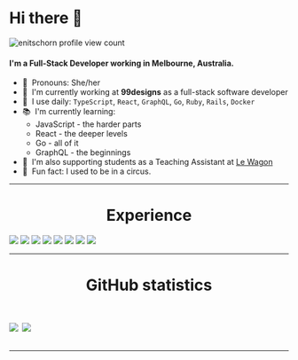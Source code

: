 # Hi there 👋

![enitschorn profile view count](https://komarev.com/ghpvc/?username=enitschorn&color=orange)

#### I'm a Full-Stack Developer working in Melbourne, Australia.

- 💬 &nbsp;Pronouns: She/her
- 🎨 &nbsp;I'm currently working at **99designs** as a full-stack software developer
- 🔨 &nbsp;I use daily: `TypeScript`, `React`, `GraphQL`, `Go`, `Ruby`, `Rails`, `Docker`
- 📚 &nbsp;I'm currently learning: 
  * JavaScript - the harder parts
  * React - the deeper levels
  * Go - all of it
  * GraphQL - the beginnings
- 🏫 &nbsp;I'm also supporting students as a Teaching Assistant at [Le Wagon](http://github.com/lewagon/)
- 🎪 &nbsp;Fun fact: I used to be in a circus.

---

<h1 align="center">Experience</h1>
<div>
  <img src="https://img.shields.io/badge/ruby%20-%23323331.svg?&style=for-the-badge&logo=ruby&logoColor=red" />

  <img src="https://img.shields.io/badge/javascript%20-%23323330.svg?&style=for-the-badge&logo=javascript&logoColor=%23F7DF1E" />

  <img src="https://img.shields.io/badge/go%20-%2343853D.svg?&style=for-the-badge&logo=go&logoColor=white" />

  <img src="https://img.shields.io/badge/typescript%20-%23007ACC.svg?&style=for-the-badge&logo=typescript&logoColor=white" />

  <img src="https://img.shields.io/badge/react%20-%23323330.svg?&style=for-the-badge&logo=react&logoColor=lightblue" />

  <img src="https://img.shields.io/badge/git%20-%23F05033.svg?&style=for-the-badge&logo=git&logoColor=white" />

  <img src="https://img.shields.io/badge/docker%20-%23007ACC.svg?&style=for-the-badge&logo=docker&logoColor=white" />
  
  <img src="https://img.shields.io/badge/graphql%20-%23007ACC.svg?&style=for-the-badge&logo=graphql&logoColor=pink" />
</div>

---

<h1 align="center">GitHub statistics<h1>

<a href="https://github.com/enitschorn">
   <img align="center" src="https://github-readme-stats.vercel.app/api/top-langs/?username=enitschorn&hide=shell,lua,vim%20script,dockerfile,javascript,css&hide_border=true"/></a>
<a href="https://github.com/enitschorn">
  <img align="center" src="https://github-readme-stats.vercel.app/api?username=enitschorn&hide_border=true&show_icons=true&count_private=true&langs_count=10"/>
</a>

---
